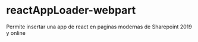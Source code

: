 # reactAppLoader-webpart
Permite insertar una app de react en paginas modernas de Sharepoint 2019 y online
